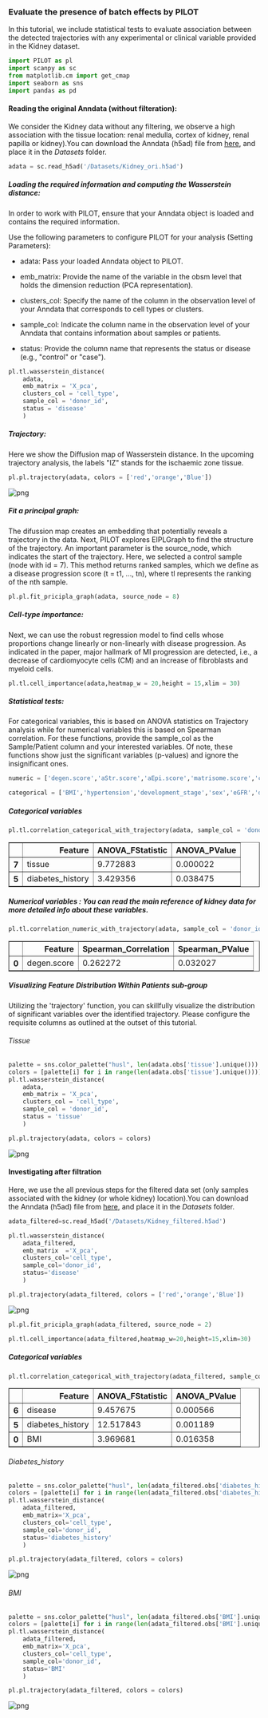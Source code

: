 ### Evaluate the presence of batch effects by PILOT

<div class="alert alert-block alert-info">
In this tutorial, we include statistical tests to evaluate association between the detected trajectories with any experimental or clinical variable provided in the Kidney dataset.
</div>


```python
import PILOT as pl
import scanpy as sc
from matplotlib.cm import get_cmap
import seaborn as sns
import pandas as pd
```

#### Reading the original Anndata (without filteration):
We consider the Kidney data without any filtering, we observe a high association with the tissue location: renal medulla, cortex of kidney, renal papilla or kidney).You can download the Anndata (h5ad) file from [here](https://costalab.ukaachen.de/open_data/PILOT/Kidney_ori.h5ad), and place it in the _Datasets_ folder.


```python
adata = sc.read_h5ad('/Datasets/Kidney_ori.h5ad')
```

##### Loading the required information and computing the Wasserstein distance:
<div class="alert alert-block alert-info"> In order to work with PILOT, ensure that your Anndata object is loaded and contains the required information.
    
Use the following parameters to configure PILOT for your analysis (Setting Parameters):
    
- adata: Pass your loaded Anndata object to PILOT.
    
- emb_matrix: Provide the name of the variable in the obsm level that holds the dimension reduction (PCA representation).
    
- clusters_col: Specify the name of the column in the observation level of your Anndata that corresponds to cell types or clusters.
    
- sample_col: Indicate the column name in the observation level of your Anndata that contains information about samples or patients.
    
- status: Provide the column name that represents the status or disease (e.g., "control" or "case").
       
</div>


```python
pl.tl.wasserstein_distance(
    adata,
    emb_matrix = 'X_pca',
    clusters_col = 'cell_type',
    sample_col = 'donor_id',
    status = 'disease'
    )
```

##### Trajectory:
<div class="alert alert-block alert-info"> 
 Here we show the Diffusion map of Wasserstein distance.  In the upcoming trajectory analysis, the labels "IZ" stands for the ischaemic zone tissue. 
</div>


```python
pl.pl.trajectory(adata, colors = ['red','orange','Blue'])
```


    
![png](Kidney_trajectory_files/Kidney_trajectory_8_0.png)
    


##### Fit a principal graph:
<div class="alert alert-block alert-info"> 
The difussion map creates an embedding that potentially reveals a trajectory in the data. Next, PILOT explores EIPLGraph to find the structure of the trajectory. An important parameter is the source_node, which indicates the start of the trajectory. Here, we selected a control sample (node with id = 7). This method returns ranked samples, which we define as a disease progression score (t = t1, ..., tn), where tl represents the ranking of the nth sample.
</div>



```python
pl.pl.fit_pricipla_graph(adata, source_node = 8)
```

##### Cell-type importance:
<div class="alert alert-block alert-info"> 
Next, we can use the robust regression model to find cells whose proportions change linearly or non-linearly with disease progression. As indicated in the paper, major hallmark of MI progression are detected, i.e., a decrease of cardiomyocyte cells (CM) and an increase of fibroblasts and myeloid cells.
</div>


```python
pl.tl.cell_importance(adata,heatmap_w = 20,height = 15,xlim = 30)
```

##### Statistical tests:
For categorical variables, this is based on ANOVA statistics on Trajectory analysis  while for numerical variables this is based on Spearman correlation. For these functions, provide the sample_col as the Sample/Patient column and your interested variables. Of note, these functions show just the significant variables (p-values) and ignore the insignificant ones.


```python
numeric = ['degen.score','aStr.score','aEpi.score','matrisome.score','collagen.score','glycoprotein.score','proteoglycan.score']
```


```python
categorical = ['BMI','hypertension','development_stage','sex','eGFR','diabetes_history','disease','tissue']
```

##### Categorical variables 


```python
pl.tl.correlation_categorical_with_trajectory(adata, sample_col = 'donor_id', features = categorical)
```




<div>
<style scoped>
    .dataframe tbody tr th:only-of-type {
        vertical-align: middle;
    }

    .dataframe tbody tr th {
        vertical-align: top;
    }

    .dataframe thead th {
        text-align: right;
    }
</style>
<table border="1" class="dataframe">
  <thead>
    <tr style="text-align: right;">
      <th></th>
      <th>Feature</th>
      <th>ANOVA_FStatistic</th>
      <th>ANOVA_PValue</th>
    </tr>
  </thead>
  <tbody>
    <tr>
      <th>7</th>
      <td>tissue</td>
      <td>9.772883</td>
      <td>0.000022</td>
    </tr>
    <tr>
      <th>5</th>
      <td>diabetes_history</td>
      <td>3.429356</td>
      <td>0.038475</td>
    </tr>
  </tbody>
</table>
</div>



#####  Numerical variables : You can read the main reference of kidney data for more detailed info about these variables.


```python
pl.tl.correlation_numeric_with_trajectory(adata, sample_col = 'donor_id', features = numeric)
```




<div>
<style scoped>
    .dataframe tbody tr th:only-of-type {
        vertical-align: middle;
    }

    .dataframe tbody tr th {
        vertical-align: top;
    }

    .dataframe thead th {
        text-align: right;
    }
</style>
<table border="1" class="dataframe">
  <thead>
    <tr style="text-align: right;">
      <th></th>
      <th>Feature</th>
      <th>Spearman_Correlation</th>
      <th>Spearman_PValue</th>
    </tr>
  </thead>
  <tbody>
    <tr>
      <th>0</th>
      <td>degen.score</td>
      <td>0.262272</td>
      <td>0.032027</td>
    </tr>
  </tbody>
</table>
</div>



##### Visualizing Feature Distribution Within Patients sub-group 

Utilizing the 'trajectory' function, you can skillfully visualize the distribution of significant variables over the identified trajectory. Please configure the requisite columns as outlined at the outset of this tutorial.

###### Tissue


```python
palette = sns.color_palette("husl", len(adata.obs['tissue'].unique()))
colors = [palette[i] for i in range(len(adata.obs['tissue'].unique()))]
pl.tl.wasserstein_distance(
    adata,
    emb_matrix = 'X_pca',
    clusters_col = 'cell_type',
    sample_col = 'donor_id',
    status = 'tissue'
    )
```


```python
pl.pl.trajectory(adata, colors = colors)
```


    
![png](Kidney_trajectory_files/Kidney_trajectory_24_0.png)
    


#### Investigating after filtration

Here, we use the all previous steps for the filtered data set (only samples associated with the kidney (or whole kidney) location).You can download the Anndata (h5ad) file from [here](https://costalab.ukaachen.de/open_data/PILOT/Kidney_filtered.h5ad), and place it in the _Datasets_ folder.


```python
adata_filtered=sc.read_h5ad('/Datasets/Kidney_filtered.h5ad')
```


```python
pl.tl.wasserstein_distance(
    adata_filtered,
    emb_matrix  ='X_pca',
    clusters_col='cell_type',
    sample_col='donor_id',
    status='disease'
    )
```


```python
pl.pl.trajectory(adata_filtered, colors = ['red','orange','Blue'])
```


    
![png](Kidney_trajectory_files/Kidney_trajectory_29_0.png)
    



```python
pl.pl.fit_pricipla_graph(adata_filtered, source_node = 2)

```


```python
pl.tl.cell_importance(adata_filtered,heatmap_w=20,height=15,xlim=30)
```

##### Categorical variables 


```python
pl.tl.correlation_categorical_with_trajectory(adata_filtered, sample_col='donor_id', features=['BMI','hypertension','development_stage','sex','eGFR','diabetes_history','disease'])
```




<div>
<style scoped>
    .dataframe tbody tr th:only-of-type {
        vertical-align: middle;
    }

    .dataframe tbody tr th {
        vertical-align: top;
    }

    .dataframe thead th {
        text-align: right;
    }
</style>
<table border="1" class="dataframe">
  <thead>
    <tr style="text-align: right;">
      <th></th>
      <th>Feature</th>
      <th>ANOVA_FStatistic</th>
      <th>ANOVA_PValue</th>
    </tr>
  </thead>
  <tbody>
    <tr>
      <th>6</th>
      <td>disease</td>
      <td>9.457675</td>
      <td>0.000566</td>
    </tr>
    <tr>
      <th>5</th>
      <td>diabetes_history</td>
      <td>12.517843</td>
      <td>0.001189</td>
    </tr>
    <tr>
      <th>0</th>
      <td>BMI</td>
      <td>3.969681</td>
      <td>0.016358</td>
    </tr>
  </tbody>
</table>
</div>



###### Diabetes_history


```python
palette = sns.color_palette("husl", len(adata_filtered.obs['diabetes_history'].unique()))
colors = [palette[i] for i in range(len(adata_filtered.obs['diabetes_history'].unique()))]
pl.tl.wasserstein_distance(
    adata_filtered,
    emb_matrix='X_pca',
    clusters_col='cell_type',
    sample_col='donor_id',
    status='diabetes_history'
    )
```


```python
pl.pl.trajectory(adata_filtered, colors = colors)
```


    
![png](Kidney_trajectory_files/Kidney_trajectory_36_0.png)
    


###### BMI


```python
palette = sns.color_palette("husl", len(adata_filtered.obs['BMI'].unique()))
colors = [palette[i] for i in range(len(adata_filtered.obs['BMI'].unique()))]
pl.tl.wasserstein_distance(
    adata_filtered,
    emb_matrix='X_pca',
    clusters_col='cell_type',
    sample_col='donor_id',
    status='BMI'
    )
```


```python
pl.pl.trajectory(adata_filtered, colors = colors)
```


    
![png](Kidney_trajectory_files/Kidney_trajectory_39_0.png)
    

